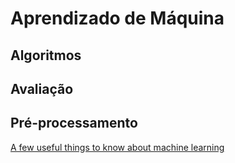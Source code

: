 # Aprendizado de Máquina

## Algoritmos

## Avaliação

## Pré-processamento

[A few useful things to know about machine learning](http://homes.cs.washington.edu/~pedrod/papers/cacm12.pdf)
